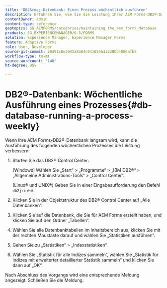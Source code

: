 ```yaml
---
title: 'DB2&reg;-Datenbank: Einen Prozess wöchentlich ausführen'
description: Erfahren Sie, wie Sie die Leistung Ihrer AEM Forms-DB2®-Datenbank verbessern können.
contentOwner: admin
content-type: reference
geptopics: SG_AEMFORMS/categories/maintaining_the_aem_forms_database
products: SG_EXPERIENCEMANAGER/6.5/FORMS
solution: Experience Manager, Experience Manager Forms
feature: Adaptive Forms
role: User, Developer
source-git-commit: 29391c8e3042a8a04c64165663a228bb4886afb5
workflow-type: tm+mt
source-wordcount: '148'
ht-degree: 95%

---
```


# DB2®-Datenbank: Wöchentliche Ausführung eines Prozesses{#db-database-running-a-process-weekly}

Wenn Ihre AEM Forms-DB2®-Datenbank langsam wird, kann die Ausführung des folgenden wöchentlichen Prozesses die Leistung verbessern:

1. Starten Sie das DB2® Control Center:

   (Windows) Wählen Sie „Start“ > „Programme“ > „IBM DB2®“ > „Allgemeine Administrations-Tools“ > „Control Center“.

   (Linux® und UNIX®) Geben Sie in einer Eingabeaufforderung den Befehl `db2jcc` ein.

1. Klicken Sie in der Objektstruktur des DB2® Control Center auf „Alle Datenbanken“.
1. Klicken Sie auf die Datenbank, die Sie für AEM Forms erstellt haben, und klicken Sie auf den Ordner „Tabellen“.
1. Wählen Sie alle Datenbanktabellen im Inhaltsbereich aus, klicken Sie mit der rechten Maustaste darauf und wählen Sie „Statistiken ausführen“.
1. Gehen Sie zu „Statistiken“ > „Indexstatistiken“.
1. Wählen Sie „Statistik für alle Indizes sammeln“, wählen Sie „Statistik für Indizes mit erweiterter detaillierter Statistik sammeln“ und klicken Sie dann auf „OK“.

Nach Abschluss des Vorgangs wird eine entsprechende Meldung angezeigt. Schließen Sie die Meldung.

